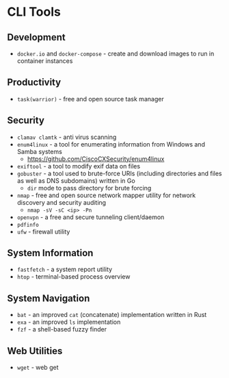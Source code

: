 # CLI Tools

## Development
- `docker.io` and `docker-compose` - create and download images to run in container instances

## Productivity
- `task(warrior)` - free and open source task manager

## Security
- `clamav clamtk` - anti virus scanning
- `enum4linux` - a tool for enumerating information from Windows and Samba systems
    - https://github.com/CiscoCXSecurity/enum4linux
- `exiftool` - a tool to modify exif data on files
- `gobuster` - a tool used to brute-force URIs (including directories and files as well as DNS subdomains) written in Go
    - `dir` mode to pass directory for brute forcing
- `nmap` - free and open source network mapper utility for network discovery and security auditing
    - `nmap -sV -sC <ip> -Pn`
- `openvpn` - a free and secure tunneling client/daemon
- `pdfinfo`
- `ufw` - firewall utility

## System Information
- `fastfetch` - a system report utility
- `htop` - terminal-based process overview

## System Navigation
- `bat` - an improved `cat` (concatenate) implementation written in Rust
- `exa` - an improved `ls` implementation
- `fzf` - a shell-based fuzzy finder

## Web Utilities
- `wget` - web get
